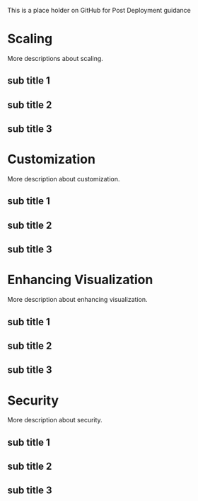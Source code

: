 This is a place holder on GitHub for Post Deployment guidance

# Scaling
More descriptions about scaling.
## sub title 1
## sub title 2
## sub title 3

# Customization
More description about customization.
## sub title 1
## sub title 2
## sub title 3

# Enhancing Visualization
More description about enhancing visualization.
## sub title 1
## sub title 2
## sub title 3

# <a name="security"></a>Security
More description about security.
## sub title 1
## sub title 2
## sub title 3
